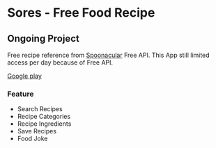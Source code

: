 # Sores - Free Food Recipe
## Ongoing Project

Free recipe reference from <a href="https://spoonacular.com/">Spoonacular</a> Free API. This App still limited access per day because of Free API.

<a href="https://play.google.com/store/apps/details?id=com.socialite.sores">Google play</a>
    
### Feature
- Search Recipes
- Recipe Categories
- Recipe Ingredients
- Save Recipes
- Food Joke

